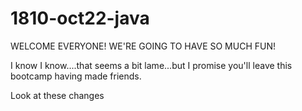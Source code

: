 # 1810-oct22-java

WELCOME EVERYONE! WE'RE GOING TO HAVE SO MUCH FUN!

I know I know....that seems a bit lame...but I promise you'll leave this bootcamp having made friends.

Look at these changes